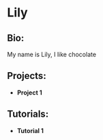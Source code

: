 # Lily
## Bio:
My name is Lily, I like chocolate
## Projects:
- **Project 1**
## Tutorials:
- **Tutorial 1**

